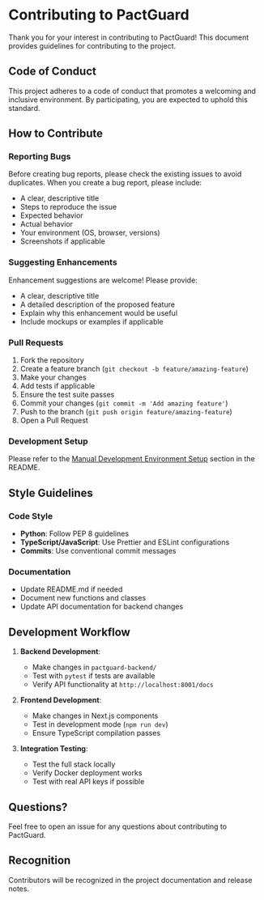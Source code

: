 # Contributing to PactGuard

Thank you for your interest in contributing to PactGuard! This document provides guidelines for contributing to the project.

## Code of Conduct

This project adheres to a code of conduct that promotes a welcoming and inclusive environment. By participating, you are expected to uphold this standard.

## How to Contribute

### Reporting Bugs

Before creating bug reports, please check the existing issues to avoid duplicates. When you create a bug report, please include:

- A clear, descriptive title
- Steps to reproduce the issue
- Expected behavior
- Actual behavior
- Your environment (OS, browser, versions)
- Screenshots if applicable

### Suggesting Enhancements

Enhancement suggestions are welcome! Please provide:

- A clear, descriptive title
- A detailed description of the proposed feature
- Explain why this enhancement would be useful
- Include mockups or examples if applicable

### Pull Requests

1. Fork the repository
2. Create a feature branch (`git checkout -b feature/amazing-feature`)
3. Make your changes
4. Add tests if applicable
5. Ensure the test suite passes
6. Commit your changes (`git commit -m 'Add amazing feature'`)
7. Push to the branch (`git push origin feature/amazing-feature`)
8. Open a Pull Request

### Development Setup

Please refer to the [Manual Development Environment Setup](README.md#manual-development-environment-setup) section in the README.

## Style Guidelines

### Code Style

- **Python**: Follow PEP 8 guidelines
- **TypeScript/JavaScript**: Use Prettier and ESLint configurations
- **Commits**: Use conventional commit messages

### Documentation

- Update README.md if needed
- Document new functions and classes
- Update API documentation for backend changes

## Development Workflow

1. **Backend Development**:

   - Make changes in `pactguard-backend/`
   - Test with `pytest` if tests are available
   - Verify API functionality at `http://localhost:8001/docs`

2. **Frontend Development**:

   - Make changes in Next.js components
   - Test in development mode (`npm run dev`)
   - Ensure TypeScript compilation passes

3. **Integration Testing**:
   - Test the full stack locally
   - Verify Docker deployment works
   - Test with real API keys if possible

## Questions?

Feel free to open an issue for any questions about contributing to PactGuard.

## Recognition

Contributors will be recognized in the project documentation and release notes.
